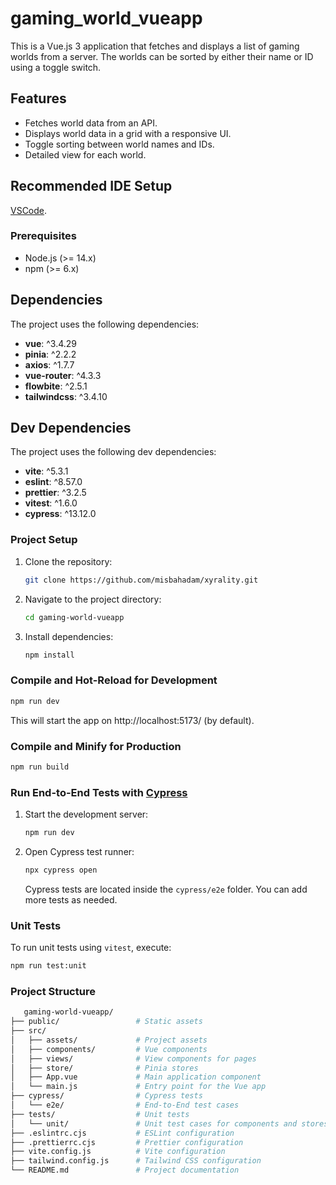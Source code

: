 # gaming_world_vueapp

This is a Vue.js 3 application that fetches and displays a list of gaming worlds from a server. The worlds can be sorted by either their name or ID using a toggle switch.

## Features

- Fetches world data from an API.
- Displays world data in a grid with a responsive UI.
- Toggle sorting between world names and IDs.
- Detailed view for each world.

## Recommended IDE Setup

[VSCode](https://code.visualstudio.com/).

### Prerequisites

- Node.js (>= 14.x)
- npm (>= 6.x)

## Dependencies

The project uses the following dependencies:

- **vue**: ^3.4.29
- **pinia**: ^2.2.2
- **axios**: ^1.7.7
- **vue-router**: ^4.3.3
- **flowbite**: ^2.5.1
- **tailwindcss**: ^3.4.10

## Dev Dependencies

The project uses the following dev dependencies:

- **vite**: ^5.3.1
- **eslint**: ^8.57.0
- **prettier**: ^3.2.5
- **vitest**: ^1.6.0
- **cypress**: ^13.12.0

### Project Setup

1. Clone the repository:

   ```bash
   git clone https://github.com/misbahadam/xyrality.git
   ```

2. Navigate to the project directory:

   ```bash
   cd gaming-world-vueapp
   ```

3. Install dependencies:

   ```bash
   npm install
   ```

### Compile and Hot-Reload for Development

```sh
npm run dev
```

This will start the app on http://localhost:5173/ (by default).

### Compile and Minify for Production

```sh
npm run build
```

### Run End-to-End Tests with [Cypress](https://www.cypress.io/)

1. Start the development server:

   ```bash
   npm run dev
   ```

2. Open Cypress test runner:

   ```bash
   npx cypress open
   ```

   Cypress tests are located inside the `cypress/e2e` folder. You can add more tests as needed.

### Unit Tests

To run unit tests using `vitest`, execute:

```bash
npm run test:unit
```

### Project Structure

```bash
   gaming-world-vueapp/
├── public/                 # Static assets
├── src/
│   ├── assets/             # Project assets
│   ├── components/         # Vue components
│   ├── views/              # View components for pages
│   ├── store/              # Pinia stores
│   ├── App.vue             # Main application component
│   └── main.js             # Entry point for the Vue app
├── cypress/                # Cypress tests
│   └── e2e/                # End-to-End test cases
├── tests/                  # Unit tests
│   └── unit/               # Unit test cases for components and stores
├── .eslintrc.cjs           # ESLint configuration
├── .prettierrc.cjs         # Prettier configuration
├── vite.config.js          # Vite configuration
├── tailwind.config.js      # Tailwind CSS configuration
└── README.md               # Project documentation

```
